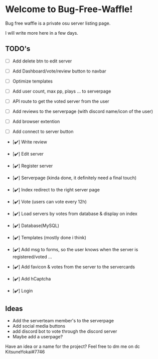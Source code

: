 # Welcome to Bug-Free-Waffle!

Bug free waffle is a private osu server listing page.

I will write more here in a few days.

## TODO's

- [  ] Add delete btn to edit server

- [  ] Add Dashboard/vote/review button to navbar

- [  ] Optimize templates

- [  ] Add user count, max pp, plays ... to serverpage

- [  ] API route to get the voted server from the user

- [  ] Add reviews to the serverpage (with discord name/icon of the user)

- [  ] Add browser extention

- [  ] Add connect to server button

- [✔️] Write review

- [✔️] Edit server

- [✔️] Register server

- [✔️] Serverpage (kinda done, it definitely need a final touch)

- [✔️] Index redirect to the right server page

- [✔️] Vote (users can vote every 12h)

- [✔️] Load servers by votes from database & display on index

- [✔️] Database(MySQL)

- [✔️] Templates (mostly done i think)

- [✔️] Add msg to forms, so the user knows when the server is registered/voted ...

- [✔️] Add favicon & votes from the server to the servercards

- [✔️] Add hCaptcha

- [✔️] Login

## Ideas
 - Add the serverteam member's to the serverpage
 - Add social media buttons
 - add discord bot to vote through the discord server
 - Maybe add a userpage?

Have an idea or a name for the project?
Feel free to dm me on dc KitsuneYokai#7746
